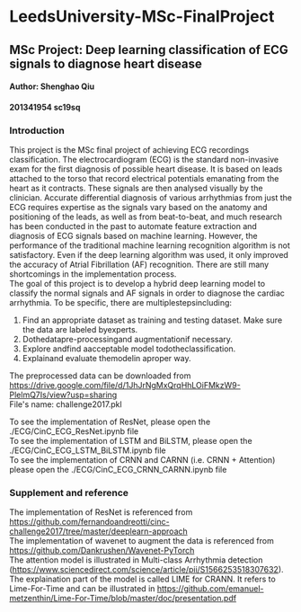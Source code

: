 # LeedsUniversity-MSc-FinalProject
## MSc Project: Deep learning classification of ECG signals to diagnose heart disease
#### Author: Shenghao Qiu
#### 201341954 sc19sq

### Introduction
This project is the MSc final project of achieving ECG recordings classification. The electrocardiogram (ECG) is the standard non-invasive exam for the first diagnosis of possible heart disease. It is based on leads attached to the torso that record electrical potentials emanating from the heart as it contracts. These signals are then analysed visually by the clinician. Accurate differential diagnosis of various arrhythmias from just the ECG requires expertise as the signals vary based on the anatomy and positioning of the leads, as well as from beat-to-beat, and much research has been conducted in the past to automate feature extraction and diagnosis of ECG signals based on machine learning. However, the performance of the traditional machine learning recognition algorithm is not satisfactory. Even if the deep learning algorithm was used, it only improved the accuracy of Atrial Fibrillation (AF) recognition. There are still many shortcomings in the implementation process. <br> 
The goal of this project is to develop a hybrid deep learning model to classify the normal signals and AF signals in order to diagnose the cardiac arrhythmia. To be specific, there are multiplestepsincluding: <br>
1. Find an appropriate dataset as training and testing dataset. Make sure the data are labeled byexperts. <br>
2. Dothedatapre-processingand augmentationif necessary. <br>
3. Explore andfind aacceptable model todotheclassification. <br>
4. Explainand evaluate themodelin aproper way.<br>

The preprocessed data can be downloaded from https://drive.google.com/file/d/1JhJrNgMxQrqHhLOiFMkzW9-PlelmQ7Is/view?usp=sharing <br>
File's name: challenge2017.pkl <br>

To see the implementation of ResNet, please open the ./ECG/CinC_ECG_ResNet.ipynb file <br>
To see the implementation of LSTM and BiLSTM, please open the ./ECG/CinC_ECG_LSTM_BiLSTM.ipynb file <br>
To see the implementation of CRNN and CARNN (i.e. CRNN + Attention) please open the ./ECG/CinC_ECG_CRNN_CARNN.ipynb file <br>

### Supplement and reference
The implementation of ResNet is referenced from https://github.com/fernandoandreotti/cinc-challenge2017/tree/master/deeplearn-approach <br>
The implementation of wavenet to augment the data is referenced from https://github.com/Dankrushen/Wavenet-PyTorch <br>
The attention model is illustrated in Multi-class Arrhythmia detection (https://www.sciencedirect.com/science/article/pii/S1566253518307632). <br>
The explaination part of the model is called LIME for CRANN. It refers to Lime-For-Time and can be illustrated in https://github.com/emanuel-metzenthin/Lime-For-Time/blob/master/doc/presentation.pdf <br>
